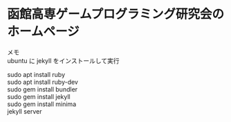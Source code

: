 # 函館高専ゲームプログラミング研究会のホームページ

メモ  
ubuntu に jekyll をインストールして実行  

sudo apt install ruby  
sudo apt install ruby-dev  
sudo gem install bundler  
sudo gem install jekyll  
sudo gem install minima  
jekyll server  

